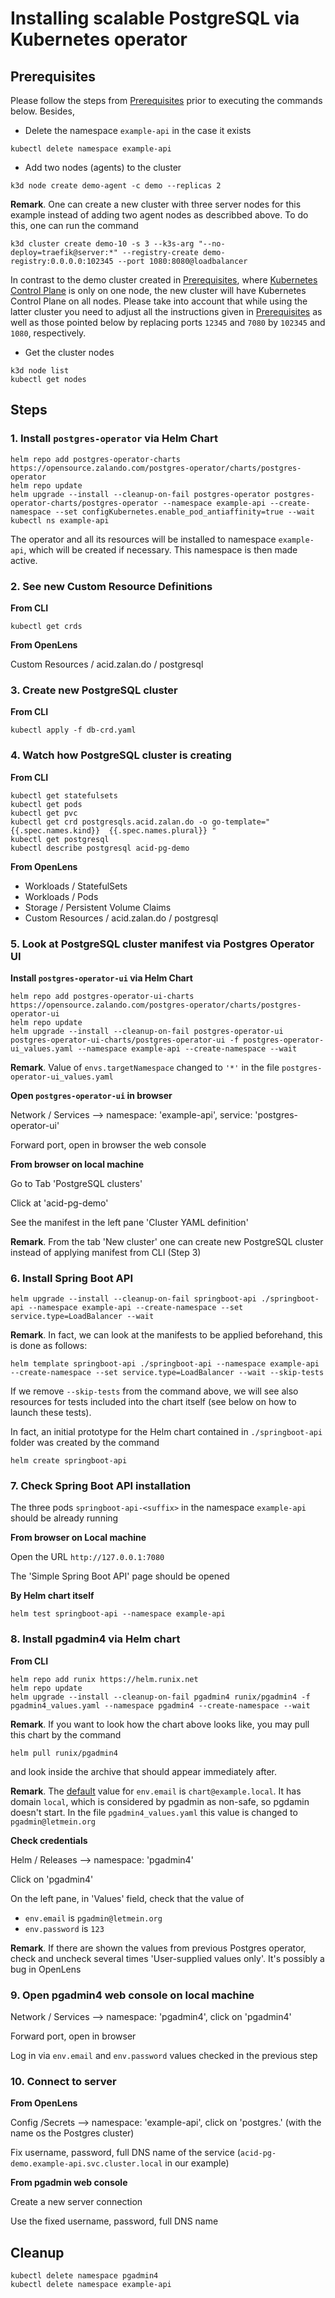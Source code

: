 # Installing scalable PostgreSQL via Kubernetes operator

## Prerequisites

Please follow the steps from [Prerequisites](../README.md#prerequisites) prior to executing the commands below. Besides,

- Delete the namespace ```example-api``` in the case it exists
```
kubectl delete namespace example-api
```

- Add two nodes (agents) to the cluster

```
k3d node create demo-agent -c demo --replicas 2
```

**Remark**.
One can create a new cluster with three server nodes for this example instead of adding two agent nodes as describbed above. To do this, one can run the command

```
k3d cluster create demo-10 -s 3 --k3s-arg "--no-deploy=traefik@server:*" --registry-create demo-registry:0.0.0.0:102345 --port 1080:8080@loadbalancer
```

In contrast to the demo cluster created in [Prerequisites](../README.md#prerequisites), where [Kubernetes Control Plane](https://kubernetes.io/docs/concepts/overview/components/) is only on one node, the new cluster will have Kubernetes Control Plane on all nodes. 
Please take into account that while using the latter cluster you need to adjust all the instructions given in [Prerequisites](../README.md#prerequisites) as well as those pointed below by replacing ports ```12345``` and ```7080``` by ```102345``` and ```1080```, respectively.


- Get the cluster nodes

```
k3d node list
kubectl get nodes
```

## Steps


### 1. Install ```postgres-operator``` via Helm Chart

```
helm repo add postgres-operator-charts https://opensource.zalando.com/postgres-operator/charts/postgres-operator
helm repo update
helm upgrade --install --cleanup-on-fail postgres-operator postgres-operator-charts/postgres-operator --namespace example-api --create-namespace --set configKubernetes.enable_pod_antiaffinity=true --wait
kubectl ns example-api
```

The operator and all its resources will be installed to namespace ```example-api```, which will be created if necessary. This namespace is then made active.


### 2. See new Custom Resource Definitions 

**From CLI**

```
kubectl get crds
```

**From OpenLens**

Custom Resources / acid.zalan.do / postgresql


### 3. Create new PostgreSQL cluster

**From CLI**

```
kubectl apply -f db-crd.yaml
```


### 4. Watch how PostgreSQL cluster is creating

**From CLI**

```
kubectl get statefulsets
kubectl get pods
kubectl get pvc
kubectl get crd postgresqls.acid.zalan.do -o go-template="{{.spec.names.kind}}  {{.spec.names.plural}} "
kubectl get postgresql
kubectl describe postgresql acid-pg-demo
```

**From OpenLens**

- Workloads / StatefulSets
- Workloads / Pods
- Storage / Persistent Volume Claims
- Custom Resources / acid.zalan.do / postgresql

### 5. Look at PostgreSQL cluster manifest via Postgres Operator UI 

**Install ```postgres-operator-ui``` via Helm Chart**

```
helm repo add postgres-operator-ui-charts https://opensource.zalando.com/postgres-operator/charts/postgres-operator-ui
helm repo update
helm upgrade --install --cleanup-on-fail postgres-operator-ui postgres-operator-ui-charts/postgres-operator-ui -f postgres-operator-ui_values.yaml --namespace example-api --create-namespace --wait
```

**Remark**. 
Value of ```envs.targetNamespace``` changed to ```'*'``` in the file ```postgres-operator-ui_values.yaml```


**Open ```postgres-operator-ui``` in browser**

Network / Services --> namespace: 'example-api', service: 'postgres-operator-ui'

Forward port, open in browser the web console

**From browser on local machine**

Go to Tab 'PostgreSQL clusters'

Click at 'acid-pg-demo'

See the manifest in the left pane 'Cluster YAML definition'

**Remark**. From the tab 'New cluster' one can create new PostgreSQL cluster instead of applying manifest from CLI (Step 3)

### 6. Install Spring Boot API

```
helm upgrade --install --cleanup-on-fail springboot-api ./springboot-api --namespace example-api --create-namespace --set service.type=LoadBalancer --wait
```

**Remark**.
In fact, we can look at the manifests to be applied beforehand, this is done as follows:
```
helm template springboot-api ./springboot-api --namespace example-api --create-namespace --set service.type=LoadBalancer --wait --skip-tests
```
If we remove ```--skip-tests``` from the command above, we will see also resources for tests included into the chart itself (see below on how to launch these tests).

In fact, an initial prototype for the Helm chart contained in ```./springboot-api``` folder was created by the command
```
helm create springboot-api
```

### 7. Check Spring Boot API installation

The three pods ```springboot-api-<suffix>``` in the namespace ```example-api``` should be already running

**From browser on Local machine**

Open the URL ```http://127.0.0.1:7080```

The 'Simple Spring Boot API' page should be opened

**By Helm chart itself**

```
helm test springboot-api --namespace example-api
```
	
### 8. Install pgadmin4 via Helm chart 

**From CLI**

```
helm repo add runix https://helm.runix.net
helm repo update
helm upgrade --install --cleanup-on-fail pgadmin4 runix/pgadmin4 -f pgadmin4_values.yaml --namespace pgadmin4 --create-namespace --wait
```

**Remark**.
If you want to look how the chart above looks like, you may pull this chart by the command
```
helm pull runix/pgadmin4
```
and look inside the archive that should appear immediately after.

**Remark**.
The [default](https://artifacthub.io/packages/helm/runix/pgadmin4#configuration) value for ```env.email``` is ```chart@example.local```. 
It has domain ```local```, which is considered by pgadmin as non-safe, so pgdamin doesn't start.
In the file ```pgadmin4_values.yaml``` this value is changed to  ```pgadmin@letmein.org```


**Check credentials**

Helm / Releases --> namespace: 'pgadmin4'

Click on 'pgadmin4'

On the left pane, in 'Values' field, check that the value of 
- ```env.email``` is ```pgadmin@letmein.org```
- ```env.password``` is ```123```

**Remark**. If there are shown the values from previous Postgres operator, 
check and uncheck several times 'User-supplied values only'. 
It's possibly a bug in OpenLens 


### 9. Open pgadmin4 web console on local machine

Network / Services --> namespace: 'pgadmin4', click on 'pgadmin4'

Forward port, open in browser

Log in via ```env.email``` and ```env.password``` values checked in the previous step


### 10. Connect to server

**From OpenLens**

Config /Secrets --> namespace: 'example-api', click on 'postgres.<suffix>' (with the name os the Postgres cluster)

Fix username, password, full DNS name of the service
(```acid-pg-demo.example-api.svc.cluster.local``` in our example) 


**From pgadmin web console**

Create a new server connection

Use the fixed username, password, full DNS name

## Cleanup

```
kubectl delete namespace pgadmin4
kubectl delete namespace example-api
```
